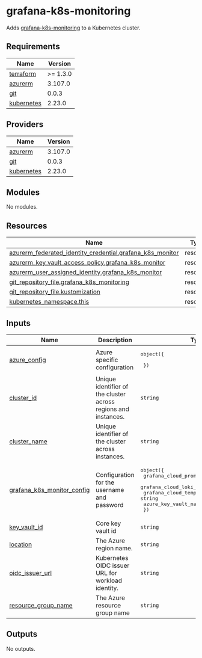 # grafana-k8s-monitoring

Adds [grafana-k8s-monitoring](https://github.com/grafana/k8s-monitoring-helm/tree/main/charts/k8s-monitoring) to a Kubernetes cluster.

## Requirements

| Name | Version |
|------|---------|
| <a name="requirement_terraform"></a> [terraform](#requirement\_terraform) | >= 1.3.0 |
| <a name="requirement_azurerm"></a> [azurerm](#requirement\_azurerm) | 3.107.0 |
| <a name="requirement_git"></a> [git](#requirement\_git) | 0.0.3 |
| <a name="requirement_kubernetes"></a> [kubernetes](#requirement\_kubernetes) | 2.23.0 |

## Providers

| Name | Version |
|------|---------|
| <a name="provider_azurerm"></a> [azurerm](#provider\_azurerm) | 3.107.0 |
| <a name="provider_git"></a> [git](#provider\_git) | 0.0.3 |
| <a name="provider_kubernetes"></a> [kubernetes](#provider\_kubernetes) | 2.23.0 |

## Modules

No modules.

## Resources

| Name | Type |
|------|------|
| [azurerm_federated_identity_credential.grafana_k8s_monitor](https://registry.terraform.io/providers/hashicorp/azurerm/3.107.0/docs/resources/federated_identity_credential) | resource |
| [azurerm_key_vault_access_policy.grafana_k8s_monitor](https://registry.terraform.io/providers/hashicorp/azurerm/3.107.0/docs/resources/key_vault_access_policy) | resource |
| [azurerm_user_assigned_identity.grafana_k8s_monitor](https://registry.terraform.io/providers/hashicorp/azurerm/3.107.0/docs/resources/user_assigned_identity) | resource |
| [git_repository_file.grafana_k8s_monitoring](https://registry.terraform.io/providers/xenitab/git/0.0.3/docs/resources/repository_file) | resource |
| [git_repository_file.kustomization](https://registry.terraform.io/providers/xenitab/git/0.0.3/docs/resources/repository_file) | resource |
| [kubernetes_namespace.this](https://registry.terraform.io/providers/hashicorp/kubernetes/2.23.0/docs/resources/namespace) | resource |

## Inputs

| Name | Description | Type | Default | Required |
|------|-------------|------|---------|:--------:|
| <a name="input_azure_config"></a> [azure\_config](#input\_azure\_config) | Azure specific configuration | <pre>object({<br><br>  })</pre> | <pre>{<br>  "azure_key_vault_name": ""<br>}</pre> | no |
| <a name="input_cluster_id"></a> [cluster\_id](#input\_cluster\_id) | Unique identifier of the cluster across regions and instances. | `string` | n/a | yes |
| <a name="input_cluster_name"></a> [cluster\_name](#input\_cluster\_name) | Unique identifier of the cluster across instances. | `string` | n/a | yes |
| <a name="input_grafana_k8s_monitor_config"></a> [grafana\_k8s\_monitor\_config](#input\_grafana\_k8s\_monitor\_config) | Configuration for the username and password | <pre>object({<br>    grafana_cloud_prometheus_host = string<br>    grafana_cloud_loki_host       = string<br>    grafana_cloud_tempo_host      = string<br>    azure_key_vault_name          = string<br>  })</pre> | <pre>{<br>  "azure_key_vault_name": "",<br>  "grafana_cloud_loki_host": "",<br>  "grafana_cloud_prometheus_host": "",<br>  "grafana_cloud_tempo_host": ""<br>}</pre> | no |
| <a name="input_key_vault_id"></a> [key\_vault\_id](#input\_key\_vault\_id) | Core key vault id | `string` | n/a | yes |
| <a name="input_location"></a> [location](#input\_location) | The Azure region name. | `string` | n/a | yes |
| <a name="input_oidc_issuer_url"></a> [oidc\_issuer\_url](#input\_oidc\_issuer\_url) | Kubernetes OIDC issuer URL for workload identity. | `string` | n/a | yes |
| <a name="input_resource_group_name"></a> [resource\_group\_name](#input\_resource\_group\_name) | The Azure resource group name | `string` | n/a | yes |

## Outputs

No outputs.
